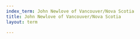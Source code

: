 ```yaml
---
index_term: John Newlove of Vancouver/Nova Scotia
title: John Newlove of Vancouver/Nova Scotia
layout: term

---
```

